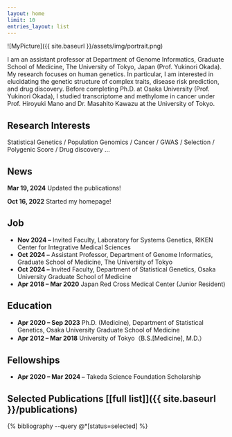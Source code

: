 ```yaml
---
layout: home
limit: 10
entries_layout: list
---
```


![MyPicture]({{ site.baseurl }}/assets/img/portrait.png)

I am an assistant professor at Department of Genome Informatics, Graduate School of Medicine, The University of Tokyo, Japan (Prof. Yukinori Okada). 
My research focuses on human genetics. 
In particular, I am interested in elucidating the genetic structure of complex traits, disease risk prediction, and drug discovery.
Before completing Ph.D. at Osaka University (Prof. Yukinori Okada), I studied transcriptome and methylome in cancer under Prof. Hiroyuki Mano and Dr. Masahito Kawazu at the University of Tokyo.


Research Interests
------------------

Statistical Genetics / Population Genomics / Cancer / GWAS / Selection / Polygenic Score / Drug discovery ...


News
----

**Mar 19, 2024**	Updated the publications!

**Oct 16, 2022**	Started my homepage!


Job
---

* **Nov 2024 –** Invited Faculty, Laboratory for Systems Genetics, RIKEN Center for Integrative Medical Sciences
* **Oct 2024 –** Assistant Professor, Department of Genome Informatics, Graduate School of Medicine, The University of Tokyo
* **Oct 2024 –** Invited Faculty, Department of Statistical Genetics, Osaka University Graduate School of Medicine
* **Apr 2018 – Mar 2020** Japan Red Cross Medical Center (Junior Resident)


Education
---------

* **Apr 2020 – Sep 2023** Ph.D. (Medicine), Department of Statistical Genetics, Osaka University Graduate School of Medicine
* **Apr 2012 – Mar 2018** University of Tokyo（B.S.[Medicine], M.D.）


Fellowships
-----------

* **Apr 2020 – Mar 2024 –** Takeda Science Foundation Scholarship


Selected Publications [[full list]]({{ site.baseurl }}/publications)
--------------------------------------------------------------------

{% bibliography --query @*[status=selected] %}
